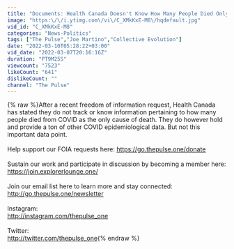```yaml
---
title: "Documents: Health Canada Doesn't Know How Many People Died Only From COVID"
image: "https:\/\/i.ytimg.com\/vi\/C_XMkKxE-M8\/hqdefault.jpg"
vid_id: "C_XMkKxE-M8"
categories: "News-Politics"
tags: ["The Pulse","Joe Martino","Collective Evolution"]
date: "2022-03-10T05:28:22+03:00"
vid_date: "2022-03-07T20:16:16Z"
duration: "PT9M25S"
viewcount: "7523"
likeCount: "641"
dislikeCount: ""
channel: "The Pulse"
---
```

{% raw %}After a recent freedom of information request, Health Canada has stated they do not track or know information pertaining to how many people died from COVID as the only cause of death. They do however hold and provide a ton of other COVID epidemiological data. But not this important data point.<br /><br />Help support our FOIA requests here: <a rel="nofollow" target="blank" href="https://go.thepulse.one/donate">https://go.thepulse.one/donate</a><br /><br />Sustain our work and participate in discussion by becoming a member here: <a rel="nofollow" target="blank" href="https://join.explorerlounge.one/">https://join.explorerlounge.one/</a><br /><br />Join our email list here to learn more and stay connected: <a rel="nofollow" target="blank" href="http://go.thepulse.one/newsletter">http://go.thepulse.one/newsletter</a><br /><br />Instagram: <br /><a rel="nofollow" target="blank" href="http://instagram.com/thepulse_one">http://instagram.com/thepulse_one</a><br /><br />Twitter: <br /><a rel="nofollow" target="blank" href="http://twitter.com/thepulse_one">http://twitter.com/thepulse_one</a>{% endraw %}
